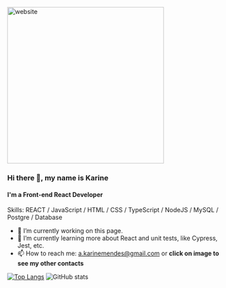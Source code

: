 [<img src='https://user-images.githubusercontent.com/80694430/152067758-57f8a4b2-322f-4d2e-89b9-e7f0d464dc89.mp4' alt='website' height='360'>](https://karine-mendes.netlify.app) 

### Hi there 👋, my name is Karine
#### I'm a Front-end React Developer





Skills: REACT / JavaScript / HTML / CSS / TypeScript / NodeJS / MySQL / Postgre / Database

- 🔭 I’m currently working on this page. 
- 🌱 I’m currently learning more about React and unit tests, like Cypress, Jest, etc. 
- 📫 How to reach me: a.karinemendes@gmail.com or **click on image to see my other contacts**


[![Top Langs](https://github-readme-stats.vercel.app/api/top-langs/?username=karinemendesgit)](https://github.com/anuraghazra/github-readme-stats)         ![GitHub stats](https://github-readme-stats.vercel.app/api?username=karinemendesgit&show_icons=true&count_private=true)  
